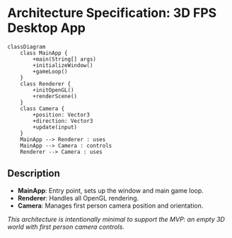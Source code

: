 # Architecture Specification: 3D FPS Desktop App

```mermaid
classDiagram
    class MainApp {
        +main(String[] args)
        +initializeWindow()
        +gameLoop()
    }
    class Renderer {
        +initOpenGL()
        +renderScene()
    }
    class Camera {
        +position: Vector3
        +direction: Vector3
        +update(input)
    }
    MainApp --> Renderer : uses
    MainApp --> Camera : controls
    Renderer --> Camera : uses
```

## Description
- **MainApp**: Entry point, sets up the window and main game loop.
- **Renderer**: Handles all OpenGL rendering.
- **Camera**: Manages first person camera position and orientation.

*This architecture is intentionally minimal to support the MVP: an empty 3D world with first person camera controls.*
